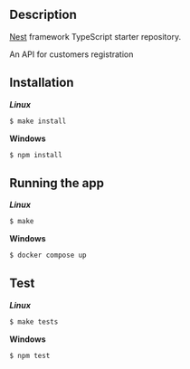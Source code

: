 ## Description

[Nest](https://github.com/nestjs/nest) framework TypeScript starter repository.

An API for customers registration

## Installation

**_Linux_**

```bash
$ make install
```

**Windows**

```bash
$ npm install
```

## Running the app

**_Linux_**

```bash
$ make
```

**Windows**

```bash
$ docker compose up
```

## Test

**_Linux_**

```bash
$ make tests
```

**Windows**

```bash
$ npm test
```
